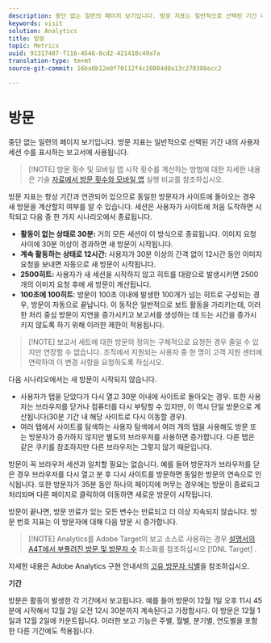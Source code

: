 ```yaml
---
description: 중단 없는 일련의 페이지 보기입니다. 방문 지표는 일반적으로 선택된 기간 내의 사용자 세션 수를 표시하는 보고서에 사용됩니다.
keywords: visit
solution: Analytics
title: 방문
topic: Metrics
uuid: 91317487-f116-4546-8cd2-421418c49a7a
translation-type: tm+mt
source-git-commit: 16ba0b12e0f70112f4c10804d0a13c278388ecc2

---
```



# 방문

중단 없는 일련의 페이지 보기입니다. 방문 지표는 일반적으로 선택된 기간 내의 사용자 세션 수를 표시하는 보고서에 사용됩니다.

> [!NOTE] 방문 횟수 및 모바일 앱 시작 횟수를 계산하는 방법에 대한 자세한 내용은 기술 [자료에서 방문 횟수와 모바일 앱](https://helpx.adobe.com/analytics/kb/compare-visits-and-mobile-app-launches.html) 실행 비교를 참조하십시오.

방문 지표는 항상 기간과 연관되어 있으므로 동일한 방문자가 사이트에 돌아오는 경우 새 방문을 계산할지 여부를 알 수 있습니다. 세션은 사용자가 사이트에 처음 도착하면 시작되고 다음 중 한 가지 시나리오에서 종료됩니다.

* **활동이 없는 상태로 30분:** 거의 모든 세션이 이 방식으로 종료됩니다. 이미지 요청 사이에 30분 이상이 경과하면 새 방문이 시작됩니다.
* **계속 활동하는 상태로 12시간:** 사용자가 30분 이상의 간격 없이 12시간 동안 이미지 요청을 보내면 자동으로 새 방문이 시작됩니다.
* **2500히트:** 사용자가 새 세션을 시작하지 않고 히트를 대량으로 발생시키면 2500개의 이미지 요청 후에 새 방문이 계산됩니다.
* **100초에 100히트**: 방문이 100초 이내에 발생한 100개가 넘는 히트로 구성되는 경우, 방문이 자동으로 끝납니다. 이 동작은 일반적으로 보트 활동을 가리키는데, 이러한 처리 중심 방문이 지연을 증가시키고 보고서를 생성하는 데 드는 시간을 증가시키지 않도록 하기 위해 이러한 제한이 적용됩니다.

> [!NOTE] 보고서 세트에 대한 방문의 정의는 구체적으로 요청한 경우 줄일 수 있지만 연장할 수 없습니다. 조직에서 지원되는 사용자 중 한 명이 고객 지원 센터에 연락하여 이 변경 사항을 요청하도록 하십시오.

다음 시나리오에서는 새 방문이 시작되지 않습니다.

* 사용자가 탭을 닫았다가 다시 열고 30분 이내에 사이트로 돌아오는 경우. 또한 사용자는 브라우저를 닫거나 컴퓨터를 다시 부팅할 수 있지만, 이 역시 단일 방문으로 계산됩니다(30분 기간 내 해당 사이트로 다시 이동할 경우).
* 여러 탭에서 사이트를 탐색하는 사용자 탐색에서 여러 개의 탭을 사용해도 방문 또는 방문자가 증가하지 않지만 별도의 브라우저를 사용하면 증가합니다. 다른 탭은 같은 쿠키를 참조하지만 다른 브라우저는 그렇지 않기 때문입니다.

방문이 꼭 브라우저 세션과 일치할 필요는 없습니다. 예를 들어 방문자가 브라우저를 닫은 경우 브라우저를 다시 열고 분 후 다시 사이트를 방문하면 동일한 방문의 연속으로 인식됩니다. 또한 방문자가 35분 동안 하나의 페이지에 머무는 경우에는 방문이 종료되고 처리되며 다른 페이지로 클릭하여 이동하면 새로운 방문이 시작됩니다.

방문이 끝나면, 방문 만료가 있는 모든 변수는 만료되고 더 이상 지속되지 않습니다. 방문 번호 지표는 이 방문자에 대해 다음 방문 시 증가합니다.

> [!NOTE] Analytics를 Adobe Target의 보고 소스로 사용하는 경우 [설명서의 A4T에서 부풀려진 방문 및 방문자 수](https://marketing.adobe.com/resources/help/en_US/target/a4t/minimizing-inflated-visit-and-visitor-counts-a4t.html) 최소화를 참조하십시오 [!DNL Target] .

자세한 내용은 Adobe Analytics 구현 안내서의 [고유 방문자 식별](https://marketing.adobe.com/resources/help/en_US/sc/implement/visid_overview.html)을 참조하십시오.

**기간**

방문은 활동이 발생한 각 기간에서 보고됩니다. 예를 들어 방문이 12월 1일 오후 11시 45분에 시작해서 12월 2일 오전 12시 30분까지 계속된다고 가정합시다. 이 방문은 12월 1일과 12월 2일에 카운트됩니다. 이러한 보고 기능은 주별, 월별, 분기별, 연도별을 포함한 다른 기간에도 적용됩니다.
